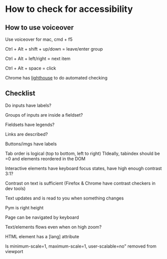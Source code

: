 # How to check for accessibility

## How to use voiceover

Use voiceover for mac, cmd + f5

Ctrl + Alt + shift + up/down = leave/enter group

Ctrl + Alt + left/right = next item

Ctrl + Alt + space = click

Chrome has [lighthouse](https://developers.google.com/web/tools/lighthouse) to do automated checking

## Checklist

Do inputs have labels?

Groups of inputs are inside a fieldset?

Fieldsets have legends?

Links are described?

Buttons/imgs have labels

Tab order is logical (top to bottom, left to right) TIdeally, tabindex should be =0 and elements reordered in the DOM

Interactive elements have keyboard focus states, have high enough contrast 3:1?

Contrast on text is sufficient (Firefox & Chrome have contrast checkers in dev tools) 

Text updates and is read to you when something changes

Pym is right height

Page can be navigated by keyboard

Text/elements flows even when on high zoom?

HTML element has a [lang] attribute

Is minimum-scale=1, maximum-scale=1, user-scalable=no" removed from viewport
